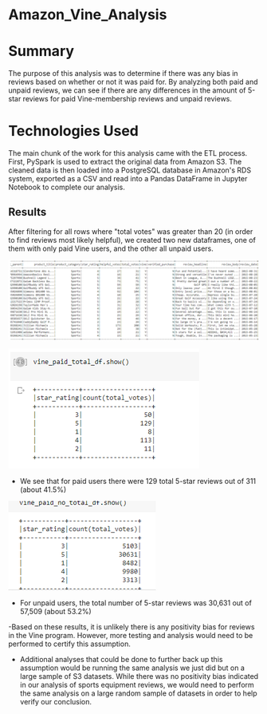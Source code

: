 # Amazon_Vine_Analysis

# Summary
The purpose of this analysis was to determine if there was any bias in reviews based on whether or not it was paid for. By analyzing both paid and unpaid reviews, we can see if there are any differences in the amount of 5-star reviews for paid Vine-membership reviews and unpaid reviews. 

# Technologies Used
The main chunk of the work for this analysis came with the ETL process. First, PySpark is used to extract the original data from Amazon S3. The cleaned data is then loaded into a PostgreSQL database in Amazon's RDS system, exported as a CSV and read into a Pandas DataFrame in Jupyter Notebook to complete our analysis. 

## Results
After filtering for all rows where "total votes" was greater than 20 (in order to find reviews most likely helpful), we created two new dataframes, one of them with only paid Vine users, and the other all unpaid users. 

![2](2.PNG)




![paid](paid.PNG)
- We see that for paid users there were 129 total 5-star reviews out of 311 (about 41.5%)


![unpaid](unpaid.PNG)
- For unpaid users, the total number of 5-star reviews was 30,631 out of 57,509 (about 53.2%)


-Based on these results, it is unlikely there is any positivity bias for reviews in the Vine program. However, more testing and analysis would need to be performed to certify this assumption. 
- Additional analyses that could be done to further back up this assumption would be running the same analysis we just did but on a large sample of S3 datasets. While there was no positivity bias indicated in our analysis of sports equipment reviews, we would need to perform the same analysis on a large random sample of datasets in order to help verify our conclusion.



